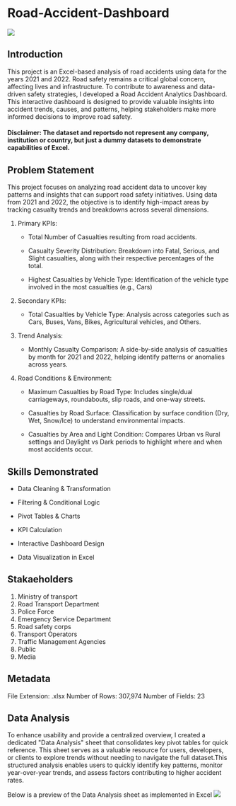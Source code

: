 # Road-Accident-Dashboard
![](road_accident_image)
## Introduction
This project is an Excel-based analysis of road accidents using  data for the years 2021 and 2022. Road safety remains a critical global concern, affecting lives and infrastructure. To contribute to awareness and data-driven safety strategies, I developed a Road Accident Analytics Dashboard. This interactive dashboard is designed to provide valuable insights into accident trends, causes, and patterns, helping stakeholders make more informed decisions to improve road safety.

#### Disclaimer: The dataset and reportsdo not represent any company, institution or country, but just a dummy datasets to demonstrate capabilities of Excel.
## Problem Statement
This project focuses on analyzing road accident data to uncover key patterns and insights that can support road safety initiatives. Using data from 2021 and 2022, the objective is to identify high-impact areas by tracking casualty trends and breakdowns across several dimensions.
1. Primary KPIs:
   - Total Number of Casualties resulting from road accidents.

   - Casualty Severity Distribution: Breakdown into Fatal, Serious, and Slight casualties, along with their respective percentages of the total.

   - Highest Casualties by Vehicle Type: Identification of the vehicle type involved in the most casualties (e.g., Cars)
2. Secondary KPIs:
   - Total Casualties by Vehicle Type: Analysis across categories such as Cars, Buses, Vans, Bikes, Agricultural vehicles, and Others.
3. Trend Analysis:
   - Monthly Casualty Comparison: A side-by-side analysis of casualties by month for 2021 and 2022, helping identify patterns or anomalies across years.

4. Road Conditions & Environment:
   - Maximum Casualties by Road Type: Includes single/dual carriageways, roundabouts, slip roads, and one-way streets.

   - Casualties by Road Surface: Classification by surface condition (Dry, Wet, Snow/Ice) to understand environmental impacts.

   - Casualties by Area and Light Condition: Compares Urban vs Rural settings and Daylight vs Dark periods to highlight where and when most accidents occur.
     
## Skills Demonstrated
 - Data Cleaning & Transformation

 - Filtering & Conditional Logic

 - Pivot Tables & Charts

 - KPI Calculation

 - Interactive Dashboard Design

  - Data Visualization in Excel

  
## Stakaeholders
1. Ministry of transport
2. Road Transport Department
3. Police Force
4. Emergency Service Department
5. Road safety corps
6. Transport Operators
7. Traffic Management Agencies
8. Public
9. Media
    

## Metadata
File Extension: .xlsx
Number of Rows: 307,974
Number of Fields: 23

## Data Analysis
To enhance usability and provide a centralized overview, I created a dedicated "Data Analysis" sheet that consolidates key pivot tables for quick reference. This sheet serves as a valuable resource for users, developers, or clients to explore trends without needing to navigate the full dataset.This structured analysis enables users to quickly identify key patterns, monitor year-over-year trends, and assess factors contributing to higher accident rates.

 Below is a preview of the Data Analysis sheet as implemented in Excel
 ![](Analysis_Page)

 



     








